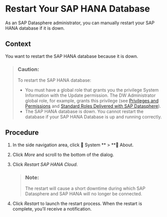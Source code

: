 <!-- loio9e7a761d91a046d2abb6bd3b5c6137e9 -->

<link rel="stylesheet" type="text/css" href="../css/sap-icons.css"/>

# Restart Your SAP HANA Database

As an SAP Datasphere administrator, you can manually restart your SAP HANA database if it is down.



## Context

You want to restart the SAP HANA database because it is down.

> ### Caution:  
> To restart the SAP HANA database:
> 
> -   You must have a global role that grants you the privilege System Information with the Update permission. The DW Administrator global role, for example, grants this privilege \(see [Privileges and Permissions](../Managing-Users-and-Roles/privileges-and-permissions-d7350c6.md) and [Standard Roles Delivered with SAP Datasphere](../Managing-Users-and-Roles/standard-roles-delivered-with-sap-datasphere-a50a51d.md)\).
> -   The SAP HANA database is down. You cannot restart the database if your SAP HANA Database is up and running correctly.



## Procedure

1.  In the side navigation area, click <span class="FPA-icons-V3"></span> System ** \> **<span class="FPA-icons-V3"></span> About.

2.  Click *More* and scroll to the bottom of the dialog.

3.  Click *Restart SAP HANA Cloud*.

    > ### Note:  
    > The restart will cause a short downtime during which SAP Datasphere and SAP HANA will no longer be connected.

4.  Click *Restart* to launch the restart process. When the restart is complete, you'll receive a notification.


